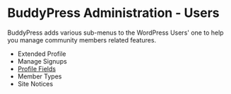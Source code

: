 # BuddyPress Administration - Users

BuddyPress adds various sub-menus to the WordPress Users' one to help you manage community members related features.

- Extended Profile
- Manage Signups
- [Profile Fields](./xprofile.md)
- Member Types
- Site Notices

